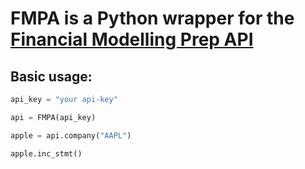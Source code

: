 # FMPA is a Python wrapper for the [Financial Modelling Prep API](https://financialmodelingprep.com/)

## Basic usage:

```python
api_key = "your api-key"

api = FMPA(api_key)

apple = api.company("AAPL")

apple.inc_stmt()
```

